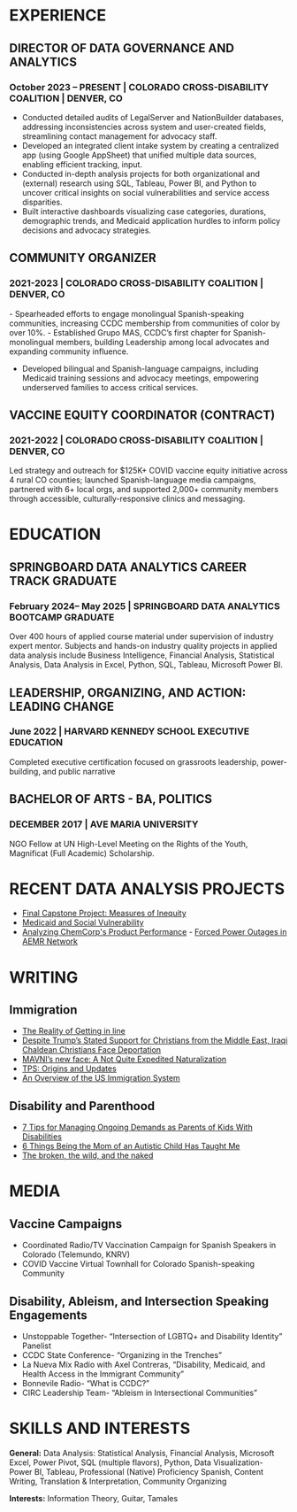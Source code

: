 # EXPERIENCE
## DIRECTOR OF DATA GOVERNANCE AND ANALYTICS
### October 2023 – PRESENT | COLORADO CROSS-DISABILITY COALITION | DENVER, CO
- Conducted detailed audits of LegalServer and NationBuilder databases, addressing inconsistencies across system and user-created fields, streamlining contact management for advocacy staff.
- Developed an integrated client intake system by creating a centralized app (using Google AppSheet) that unified multiple data sources, enabling efficient tracking, input.
- Conducted in-depth analysis projects for both organizational and (external) research using SQL, Tableau, Power BI, and Python to uncover critical insights on social vulnerabilities and service access disparities.
- Built interactive dashboards visualizing case categories, durations, demographic trends, and Medicaid application hurdles to inform policy decisions and advocacy strategies.

## COMMUNITY ORGANIZER
### 2021-2023 | COLORADO CROSS-DISABILITY COALITION | DENVER, CO
- Spearheaded efforts to engage monolingual Spanish-speaking communities, increasing CCDC membership from communities of color by over 10%.
- Established Grupo MAS, CCDC’s first chapter for Spanish-monolingual members, building Leadership among local advocates and expanding community influence.
- Developed bilingual and Spanish-language campaigns, including Medicaid training sessions and advocacy meetings, empowering underserved families to access critical services.

## VACCINE EQUITY COORDINATOR (CONTRACT)
### 2021-2022 | COLORADO CROSS-DISABILITY COALITION | DENVER, CO
Led strategy and outreach for $125K+ COVID vaccine equity initiative across 4 rural CO counties; launched Spanish-language media campaigns, partnered with 6+ local orgs, and supported 2,000+ community members through accessible, culturally-responsive clinics and messaging.

# EDUCATION
## SPRINGBOARD DATA ANALYTICS CAREER TRACK GRADUATE
### February 2024– May 2025 | SPRINGBOARD DATA ANALYTICS BOOTCAMP GRADUATE
Over 400 hours of applied course material under supervision of industry expert mentor. Subjects and hands-on industry quality projects in applied data analysis include Business Intelligence, Financial Analysis, Statistical Analysis, Data Analysis in Excel, Python, SQL, Tableau, Microsoft Power BI.

## LEADERSHIP, ORGANIZING, AND ACTION: LEADING CHANGE
### June 2022 | HARVARD KENNEDY SCHOOL EXECUTIVE EDUCATION
Completed executive certification focused on grassroots leadership, power-building, and public narrative

## BACHELOR OF ARTS - BA, POLITICS
### DECEMBER 2017 | AVE MARIA UNIVERSITY
NGO Fellow at UN High-Level Meeting on the Rights of the Youth, Magnificat (Full Academic) Scholarship. 

# RECENT DATA ANALYSIS PROJECTS
- [Final Capstone Project: Measures of Inequity](https://public.tableau.com/views/MGCapstoneII-MeasuresofInequity/Overview?:language=en-US&:sid=&:redirect=auth&:display_count=n&:origin=viz_share_link)
- [Medicaid and Social Vulnerability](https://public.tableau.com/shared/W69F37RHM?:display_count=n&:origin=viz_share_link)
- [Analyzing ChemCorp's Product Performance](https://public.tableau.com/shared/7966YDPQ4?:display_count=n&:origin=viz_share_link)
- [Forced Power Outages in AEMR Network](https://public.tableau.com/views/AEMR_17327451760050/AEMRStory?:language=en-US&:sid=&:redirect=auth&:display_count=n&:origin=viz_share_link)

# WRITING
## Immigration 
- [The Reality of Getting in line](https://www.lawshaftel.com/employment-immigration/reality-getting-line/)
- [Despite Trump’s Stated Support for Christians from the Middle East, Iraqi Chaldean Christians Face Deportation](https://www.lawshaftel.com/trump-immigration-policy/despite-trumps-stated-support-christians-middle-east-iraqi-chaldean-christians-face-deportation/)
- [MAVNI’s new face: A Not Quite Expedited Naturalization](https://www.lawshaftel.com/military/mavnis-new-face-de-facto-termination-expedited-naturalization-foreign-national-military-personnel/)
-  [TPS: Origins and Updates](https://www.lawshaftel.com/immigration-law-tips/tps-origins-updates/)
 - [An Overview of the US Immigration System](https://www.lawshaftel.com/employment-immigration/overview-us-immigration-system/)

## Disability and Parenthood
 -  [7 Tips for Managing Ongoing Demands as Parents of Kids With Disabilities](https://themighty.com/topic/autism-spectrum-disorder/tips-for-managing-ongoing-demands-as-parents-of-kids-with-disabilities/)
 - [6 Things Being the Mom of an Autistic Child Has Taught Me](https://themighty.com/2017/07/mom-autistic-child-what-ive-learned/)
 - [The broken, the wild, and the naked](https://aspiejumpingcastle.wordpress.com/2017/09/20/the-broken-the-wild-and-the-naked/)
# MEDIA 
## Vaccine Campaigns 
- Coordinated Radio/TV Vaccination Campaign for Spanish Speakers in Colorado (Telemundo, KNRV)
- COVID Vaccine Virtual Townhall for Colorado Spanish-speaking Community 

## Disability, Ableism, and Intersection Speaking Engagements
- Unstoppable Together- “Intersection of LGBTQ+ and Disability Identity” Panelist 
- CCDC State Conference- “Organizing in the Trenches”
- La Nueva Mix Radio with Axel Contreras, “Disability, Medicaid, and Health Access in the Immigrant Community”
- Bonnevile Radio- “What is CCDC?”
- CIRC Leadership Team- “Ableism in Intersectional Communities”

# SKILLS AND INTERESTS
**General:** Data Analysis: Statistical Analysis, Financial Analysis, Microsoft Excel, Power Pivot, SQL (multiple flavors), Python, Data Visualization- Power BI, Tableau, Professional (Native) Proficiency Spanish, Content Writing, Translation & Interpretation, Community Organizing

**Interests:** Information Theory, Guitar, Tamales
